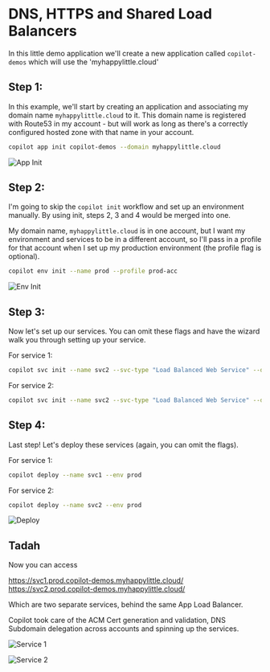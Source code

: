 # DNS, HTTPS and Shared Load Balancers

In this little demo application we'll create a new application called `copilot-demos` which will use the 'myhappylittle.cloud'

## Step 1:

In this example, we'll start by creating an application and associating my domain name `myhappylittle.cloud` to it. This domain name is registered with Route53 in my account - but will work as long as there's a correctly configured hosted zone with that name in your account.

```sh
copilot app init copilot-demos --domain myhappylittle.cloud
```

![App Init](https://user-images.githubusercontent.com/828419/87612887-9b50b680-c6c0-11ea-8a31-d5e616f05a45.png)

## Step 2:

I'm going to skip the `copilot init` workflow and set up an environment manually. By using init, steps 2, 3 and 4 would be merged into one. 

My domain name, `myhappylittle.cloud` is in one account, but I want my environment and services to be in a different account, so I'll pass in a profile for that account when I set up my production environment (the profile flag is optional).

```sh
copilot env init --name prod --profile prod-acc
```

![Env Init](https://user-images.githubusercontent.com/828419/87612884-9ab82000-c6c0-11ea-8dc3-a056bf2950b4.png)

## Step 3:

Now let's set up our services.  You can omit these flags and have the wizard walk you through setting up your service.

For service 1:
```sh
copilot svc init --name svc2 --svc-type "Load Balanced Web Service" --dockerfile ./svc2/Dockerfile
```

For service 2:
```sh
copilot svc init --name svc2 --svc-type "Load Balanced Web Service" --dockerfile ./svc2/Dockerfile
```

## Step 4:

Last step! Let's deploy these services (again, you can omit the flags).

For service 1:
```sh
copilot deploy --name svc1 --env prod
```

For service 2:
```sh
copilot deploy --name svc2 --env prod
```

![Deploy](https://user-images.githubusercontent.com/828419/87612877-97bd2f80-c6c0-11ea-89be-eade42d27daa.png)

## Tadah

Now you can access

https://svc1.prod.copilot-demos.myhappylittle.cloud/
https://svc2.prod.copilot-demos.myhappylittle.cloud/

Which are two separate services, behind the same App Load Balancer.

Copilot took care of the ACM Cert generation and validation, DNS Subdomain delegation across accounts and spinning up the services.


![Service 1](https://user-images.githubusercontent.com/828419/87613005-ea96e700-c6c0-11ea-9a81-c607ff918673.png)

![Service 2](https://user-images.githubusercontent.com/828419/87613008-ed91d780-c6c0-11ea-8136-f37f2067b45c.png)

